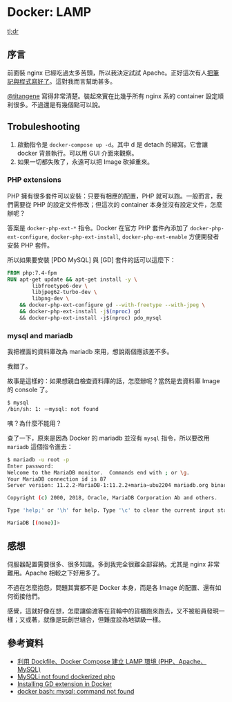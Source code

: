 # Docker: LAMP

[tl;dr](https://github.com/iigmir/github-lamp-docker)

## 序言

前面裝 nginx 已經吃過太多苦頭，所以我決定試試 Apache。正好這次有人[把筆記與程式寫好了](https://hackmd.io/@titangene/docker-lamp)。這對我而言幫助甚多。

[@titangene](https://hackmd.io/@titangene) 寫得非常清楚。裝起來實在比幾乎所有 nginx 系的 container 設定順利很多。不過還是有幾個點可以說。

## Trobuleshooting

1. 啟動指令是 `docker-compose up -d`。其中 d 是 detach 的縮寫。它會讓 docker 背景執行。可以用 GUI 介面來觀察。
2. 如果一切都失敗了，永遠可以把 Image 砍掉重來。

### PHP extensions

PHP 擁有很多套件可以安裝：只要有相應的配置，PHP 就可以跑。一般而言，我們需要從 PHP 的設定文件修改；但這次的 container 本身並沒有設定文件，怎麼辦呢？

答案是 `docker-php-ext-*` 指令。Docker 在官方 PHP 套件內添加了 `docker-php-ext-configure`, `docker-php-ext-install`, `docker-php-ext-enable` 方便開發者安裝 PHP 套件。

所以如果要安裝 [PDO MySQL] 與 [GD] 套件的話可以這麼下：

```Dockerfile
FROM php:7.4-fpm
RUN apt-get update && apt-get install -y \
        libfreetype6-dev \
        libjpeg62-turbo-dev \
        libpng-dev \
    && docker-php-ext-configure gd --with-freetype --with-jpeg \
    && docker-php-ext-install -j$(nproc) gd
    && docker-php-ext-install -j$(nproc) pdo_mysql
```

### mysql and mariadb

我把裡面的資料庫改為 mariadb 來用，想說兩個應該差不多。

我錯了。

故事是這樣的：如果想親自檢查資料庫的話，怎麼辦呢？當然是去資料庫 Image 的 console 了。

```bash
$ mysql
/bin/sh: 1: ㅡmysql: not found
```

咦？為什麼不能用？

查了一下，原來是因為 Docker 的 mariadb 並沒有 `mysql` 指令，所以要改用 `mariadb` 這個指令進去：

```bash
$ mariadb -u root -p
Enter password: 
Welcome to the MariaDB monitor.  Commands end with ; or \g.
Your MariaDB connection id is 87
Server version: 11.2.2-MariaDB-1:11.2.2+maria~ubu2204 mariadb.org binary distribution

Copyright (c) 2000, 2018, Oracle, MariaDB Corporation Ab and others.

Type 'help;' or '\h' for help. Type '\c' to clear the current input statement.

MariaDB [(none)]> 
```

## 感想

伺服器配置需要很多、很多知識。多到我完全很難全部容納。尤其是 nginx 非常難用。Apache 相較之下好用多了。

不過在怎麼抱怨，問題其實都不是 Docker 本身，而是各 Image 的配置、還有如何銜接他們。

感覺，這就好像在想，怎麼讓偷渡客在貨輪中的貨櫃跑來跑去，又不被船員發現一樣；又或著，就像是玩創世組合，但難度設為地獄級一樣。

## 參考資料

* [利用 Dockfile、Docker Compose 建立 LAMP 環境 (PHP、Apache、MySQL)](https://hackmd.io/@titangene/docker-lamp)
* [MySQLi not found dockerized php](https://stackoverflow.com/a/46896755/7162445)
* [Installing GD extension in Docker](https://stackoverflow.com/a/61228827/7162445)
* [docker bash: mysql: command not found](https://stackoverflow.com/a/76685820/7162445)
